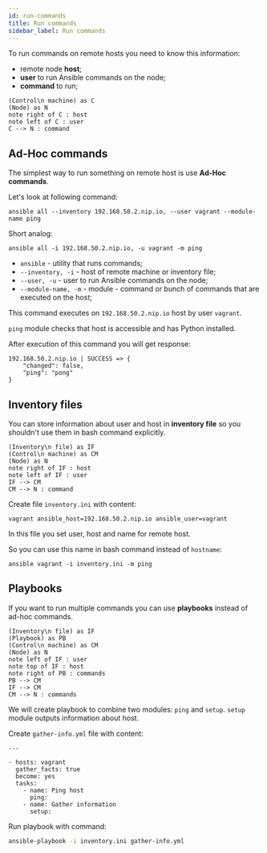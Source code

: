 ```yaml
---
id: run-commands
title: Run commands
sidebar_label: Run commands
---
```


To run commands on remote hosts you need to know this information:
- remote node **host**;
- **user** to run Ansible commands on the node;
- **command** to run;

```uml
(Control\n machine) as C
(Node) as N
note right of C : host
note left of C : user
C --> N : command
```

## Ad-Hoc commands

The simplest way to run something on remote host is use **Ad-Hoc commands**.

Let's look at following command:

```
ansible all --inventory 192.168.50.2.nip.io, --user vagrant --module-name ping
```

Short analog:

```
ansible all -i 192.168.50.2.nip.io, -u vagrant -m ping
```

- `ansible` - utility that runs commands;
- `--inventory, -i` - host of remote machine or inventory file;
- `--user, -u` - user to run Ansible commands on the node;
- `--module-name, -m` - module - command or bunch of commands that are executed on the host;

This command executes on `192.168.50.2.nip.io` host by user `vagrant`.

`ping` module checks that host is accessible and has Python installed.

After execution of this command you will get response:

```
192.168.50.2.nip.io | SUCCESS => {
    "changed": false, 
    "ping": "pong"
}
```

## Inventory files

You can store information about user and host in **inventory file** so you shouldn't use them in
bash command explicitly.

```uml
(Inventory\n file) as IF
(Control\n machine) as CM
(Node) as N
note right of IF : host
note left of IF : user
IF --> CM
CM --> N : command
```

Create file `inventory.ini` with content:
```
vagrant ansible_host=192.168.50.2.nip.io ansible_user=vagrant
```

In this file you set user, host and name for remote host.

So you can use this name in bash command instead of `hostname`:

```
ansible vagrant -i inventory.ini -m ping
```

## Playbooks

If you want to run multiple commands you can use **playbooks** instead of ad-hoc commands.

```uml
(Inventory\n file) as IF
(Playbook) as PB
(Control\n machine) as CM
(Node) as N
note left of IF : user
note top of IF : host
note right of PB : commands
PB --> CM
IF --> CM
CM --> N : commands
```

We will create playbook to combine two modules: `ping` and `setup`. `setup` module outputs information about host.

Create `gather-info.yml` file with content:

    ---

    - hosts: vagrant
      gather_facts: true
      become: yes
      tasks:
        - name: Ping host
          ping:
        - name: Gather information
          setup:

Run playbook with command:

```bash
ansible-playbook -i inventory.ini gather-info.yml
```